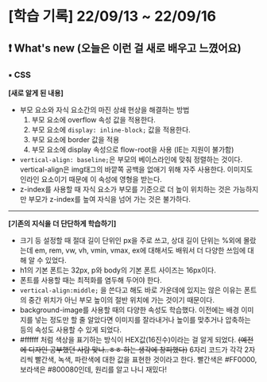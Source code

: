 # [학습 기록] 22/09/13 ~ 22/09/16

## ❗ What's new (오늘은 이런 걸 새로 배우고 느꼈어요)

### ▪ CSS

**[새로 알게 된 내용]**
- 부모 요소와 자식 요소간의 마진 상쇄 현상을 해결하는 방법
    1. 부모 요소에 overflow 속성 값을 적용한다.
    2. 부모 요소에 `display: inline-block;` 값을 적용한다.
    3. 부모 요소에 border 값을 적용
    4. 부모 요소에 display 속성으로 flow-root을 사용 (IE는 지원이 불가함)
- `vertical-align: baseline;`은 부모의 베이스라인에 맞춰 정렬하는 것이다. vertical-align은 img태그의 바깥쪽 공백을 없애기 위해 자주 사용한다. 이미지도 인라인 요소이기 때문에 이 속성에 영형을 받는다.
- z-index를 사용할 때 자식 요소가 부모를 기준으로 더 높이 위치하는 것은 가능하지만 부모가 z-index를 높여 자식을 넘어 가는 것은 불가하다.

---

**[기존의 지식을 더 단단하게 학습하기]**
- 크기 등 설정할 때 절대 길이 단위인 px을 주로 쓰고, 상대 길이 단위는 %외에 몰랐는데 em, rem, vw, vh, vmin, vmax, ex에 대해서도 배워서 더 다양한 쓰임에 대해 알 수 있었다.
- h1의 기본 폰트는 32px, p와 body의 기본 폰트 사이즈는 16px이다.
- 폰트를 사용할 때는 최적화를 염두해 두어야 한다.
- `vertical-align:middle;` 을 쓴다고 해도 바로 가운데에 있지는 않은 이유는 폰트의 중간 위치가 아닌 부모 높이의 절반 위치에 가는 것이기 때문이다.
- background-image를 사용할 때의 다양한 속성도 학습했다. 이전에는 배경 이미지를 넣는 정도만 할 줄 알았다면 이미지를 잘라내거나 높이를 맞추거나 압축하는 등의 속성도 사용할 수 있게 되었다. 
- #ffffff 처럼 색상을 표기하는 방식이 HEX값(16진수)이라는 걸 알게 되었다. ~~(예전에 디자인 공부했던 사람 맞나..ㅎㅎ 하는 생각에 창피했다)~~  6자리 코드가 각각 2자리씩 빨간색, 녹색, 파란색에 대한 값을 표현한 것이라고 한다. 빨간색은 #FF0000, 보라색은 #800080인데, 원리를 알고 나니 재밌다!  